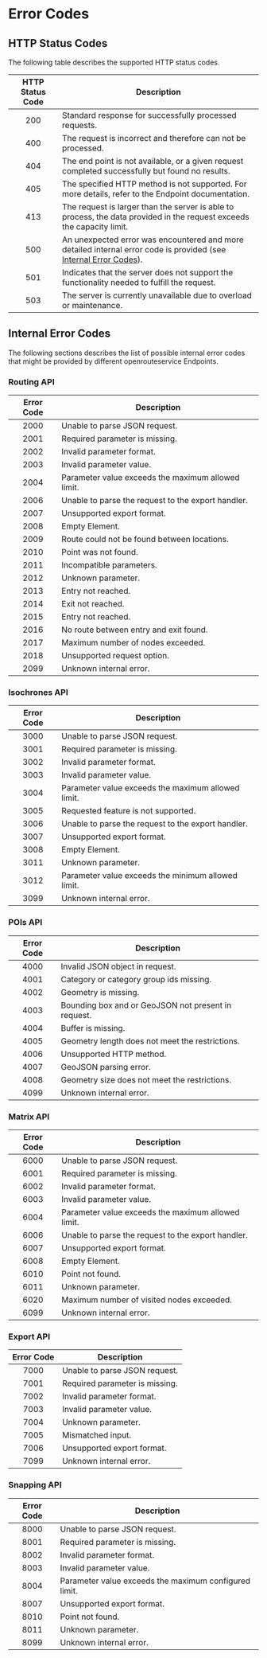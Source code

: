 # Error Codes

## HTTP Status Codes

The following table describes the supported HTTP status codes.

| HTTP Status Code | Description                                                                                                                                |
|:----------------:|--------------------------------------------------------------------------------------------------------------------------------------------|
| 200              | Standard response for successfully processed requests.                                                                                     |
| 400              | The request is incorrect and therefore can not be processed.                                                                               |
| 404              | The end point is not available, or a given request completed successfully but found no results.                                            |
| 405              | The specified HTTP method is not supported. For more details, refer to the Endpoint documentation.                                         |
| 413              | The request is larger than the server is able to process, the data provided in the request exceeds the capacity limit.                     |
| 500              | An unexpected error was encountered and more detailed internal error code is provided (see [Internal Error Codes](#internal-error-codes)). |
| 501              | Indicates that the server does not support the functionality needed to fulfill the request.                                                |
| 503              | The server is currently unavailable due to overload or maintenance.                                                                        |



## Internal Error Codes

The following sections describes the list of possible internal error codes that might be provided by different openrouteservice
Endpoints.

### Routing API

[//]: # (keep in sync with org.heigit.ors.routing.RoutingErrorCodes)

| Error Code | Description                                        |
|:----------:|----------------------------------------------------|
|    2000    | Unable to parse JSON request.                      |x
|    2001    | Required parameter is missing.                     |x
|    2002    | Invalid parameter format.                          |x
|    2003    | Invalid parameter value.                           |x
|    2004    | Parameter value exceeds the maximum allowed limit. |
|    2006    | Unable to parse the request to the export handler. |
|    2007    | Unsupported export format.                         |x
|    2008    | Empty Element.                                     |
|    2009    | Route could not be found between locations.        |
|    2010    | Point was not found.                               |
|    2011    | Incompatible parameters.                           |
|    2012    | Unknown parameter.                                 |x
|    2013    | Entry not reached.                                 |
|    2014    | Exit not reached.                                  |
|    2015    | Entry not reached.                                 |
|    2016    | No route between entry and exit found.             |
|    2017    | Maximum number of nodes exceeded.                  |
|    2018    | Unsupported request option.                        |
|    2099    | Unknown internal error.                            |

### Isochrones API

[//]: # (keep in sync with org.heigit.ors.isochrones.IsochronesErrorCodes)

| Error Code | Description                                        |
|:----------:|----------------------------------------------------|
|    3000    | Unable to parse JSON request.                      |
|    3001    | Required parameter is missing.                     |
|    3002    | Invalid parameter format.                          |
|    3003    | Invalid parameter value.                           |
|    3004    | Parameter value exceeds the maximum allowed limit. |
|    3005    | Requested feature is not supported.                |
|    3006    | Unable to parse the request to the export handler. |
|    3007    | Unsupported export format.                         |
|    3008    | Empty Element.                                     |
|    3011    | Unknown parameter.                                 |
|    3012    | Parameter value exceeds the minimum allowed limit.  |
|    3099    | Unknown internal error.                            |

### POIs API

[//]: # (keep in sync with openpoiservice https://github.com/GIScience/openpoiservice/blob/master/openpoiservice/server/api/__init__.py)

| Error Code | Description                                         |
|:----------:|-----------------------------------------------------|
|    4000    | Invalid JSON object in request.                     |
|    4001    | Category or category group ids missing.             |
|    4002    | Geometry is missing.                                |
|    4003    | Bounding box and or GeoJSON not present in request. |
|    4004    | Buffer is missing.                                  |
|    4005    | Geometry length does not meet the restrictions.     |
|    4006    | Unsupported HTTP method.                            |
|    4007    | GeoJSON parsing error.                              |
|    4008    | Geometry size does not meet the restrictions.       |
|    4099    | Unknown internal error.                             |

### Matrix API

[//]: # (keep in sync with org.heigit.ors.matrix.MatrixErrorCodes)

| Error Code | Description                                        |
|:----------:|----------------------------------------------------|
|    6000    | Unable to parse JSON request.                      |
|    6001    | Required parameter is missing.                     |
|    6002    | Invalid parameter format.                          |
|    6003    | Invalid parameter value.                           |
|    6004    | Parameter value exceeds the maximum allowed limit. |
|    6006    | Unable to parse the request to the export handler. |
|    6007    | Unsupported export format.                         |
|    6008    | Empty Element.                                     |
|    6010    | Point not found.                                   |
|    6011    | Unknown parameter.                                 |
|    6020    | Maximum number of visited nodes exceeded.          |
|    6099    | Unknown internal error.                            |

### Export API

[//]: # (keep in sync with org.heigit.ors.export.ExportErrorCodes)

| Error Code | Description                    |
|:----------:|--------------------------------|
|    7000    | Unable to parse JSON request.  |
|    7001    | Required parameter is missing. |
|    7002    | Invalid parameter format.      |
|    7003    | Invalid parameter value.       |
|    7004    | Unknown parameter.             |
|    7005    | Mismatched input.              |
|    7006    | Unsupported export format.     |
|    7099    | Unknown internal error.        |

### Snapping API 

[//]: # (keep in sync with org.heigit.ors.snapping.SnappingErrorCodes)

| Error Code | Description                                           |
|:----------:|-------------------------------------------------------|
|    8000    | Unable to parse JSON request.                         |
|    8001    | Required parameter is missing.                        |
|    8002    | Invalid parameter format.                             |
|    8003    | Invalid parameter value.                              |
|    8004    | Parameter value exceeds the maximum configured limit. |
|    8007    | Unsupported export format.                            |
|    8010    | Point not found.                                      |
|    8011    | Unknown parameter.                                    |
|    8099    | Unknown internal error.                               |
